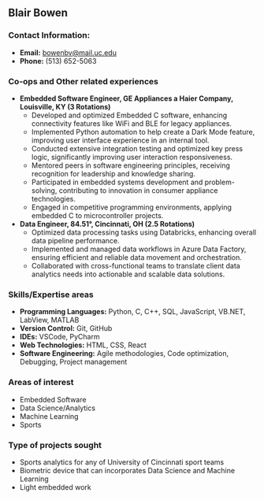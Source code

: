 ## **Blair Bowen**

### **Contact Information:**
- **Email:** bowenbv@mail.uc.edu
- **Phone:** (513) 652-5063

### **Co-ops and Other related experiences**
- **Embedded Software Engineer, GE Appliances a Haier Company, Louisville, KY (3 Rotations)**
    - Developed and optimized Embedded C software, enhancing connectivity features like WiFi and BLE for legacy appliances.
    - Implemented Python automation to help create a Dark Mode feature, improving user interface experience in an internal tool.
    - Conducted extensive integration testing and optimized key press logic, significantly improving user interaction responsiveness.
    - Mentored peers in software engineering principles, receiving recognition for leadership and knowledge sharing.
    - Participated in embedded systems development and problem-solving, contributing to innovation in consumer appliance technologies.
    - Engaged in competitive programming environments, applying embedded C to microcontroller projects.
- **Data Engineer, 84.51°, Cincinnati, OH (2.5 Rotations)**
    - Optimized data processing tasks using Databricks, enhancing overall data pipeline performance.
    - Implemented and managed data workflows in Azure Data Factory, ensuring efficient and reliable data movement and orchestration.
    - Collaborated with cross-functional teams to translate client data analytics needs into actionable and scalable data solutions.

### **Skills/Expertise areas**
- **Programming Languages:** Python, C, C++, SQL, JavaScript, VB.NET, LabView, MATLAB
- **Version Control:** Git, GitHub
- **IDEs:** VSCode, PyCharm
- **Web Technologies:** HTML, CSS, React
- **Software Engineering:** Agile methodologies, Code optimization, Debugging, Project management

### **Areas of interest**
- Embedded Software
- Data Science/Analytics
- Machine Learning
- Sports

### **Type of projects sought**
- Sports analytics for any of University of Cincinnati sport teams
- Biometric device that can incorporates Data Science and Machine Learning
- Light embedded work
